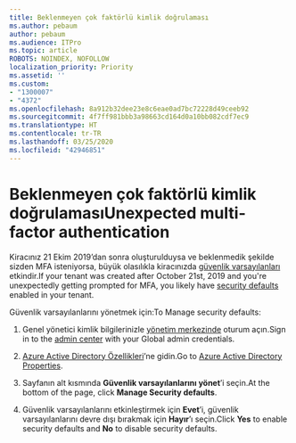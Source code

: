 ```yaml
---
title: Beklenmeyen çok faktörlü kimlik doğrulaması
ms.author: pebaum
author: pebaum
ms.audience: ITPro
ms.topic: article
ROBOTS: NOINDEX, NOFOLLOW
localization_priority: Priority
ms.assetid: ''
ms.custom:
- "1300007"
- "4372"
ms.openlocfilehash: 8a912b32dee23e8c6eae0ad7bc72228d49ceeb92
ms.sourcegitcommit: 4f7ff981bbb3a98663cd164d0a10bb082cdf7ec9
ms.translationtype: HT
ms.contentlocale: tr-TR
ms.lasthandoff: 03/25/2020
ms.locfileid: "42946851"
---
```

# <a name="unexpected-multi-factor-authentication"></a><span data-ttu-id="9ba49-102">Beklenmeyen çok faktörlü kimlik doğrulaması</span><span class="sxs-lookup"><span data-stu-id="9ba49-102">Unexpected multi-factor authentication</span></span>

<span data-ttu-id="9ba49-103">Kiracınız 21 Ekim 2019’dan sonra oluşturulduysa ve beklenmedik şekilde sizden MFA isteniyorsa, büyük olasılıkla kiracınızda [güvenlik varsayılanları](http://aka.ms/securitydefaults) etkindir.</span><span class="sxs-lookup"><span data-stu-id="9ba49-103">If your tenant was created after October 21st, 2019 and you're unexpectedly getting prompted for MFA, you likely have [security defaults](http://aka.ms/securitydefaults) enabled in your tenant.</span></span> 

<span data-ttu-id="9ba49-104">Güvenlik varsayılanlarını yönetmek için:</span><span class="sxs-lookup"><span data-stu-id="9ba49-104">To Manage security defaults:</span></span>

1. <span data-ttu-id="9ba49-105">Genel yönetici kimlik bilgilerinizle [yönetim merkezinde](https://go.microsoft.com/fwlink/p/?linkid=834822) oturum açın.</span><span class="sxs-lookup"><span data-stu-id="9ba49-105">Sign in to the [admin center](https://go.microsoft.com/fwlink/p/?linkid=834822) with your Global admin credentials.</span></span>

2. <span data-ttu-id="9ba49-106">[Azure Active Directory Özellikleri](https://portal.azure.com/#blade/Microsoft_AAD_IAM/ActiveDirectoryMenuBlade/Properties)’ne gidin.</span><span class="sxs-lookup"><span data-stu-id="9ba49-106">Go to [Azure Active Directory Properties](https://portal.azure.com/#blade/Microsoft_AAD_IAM/ActiveDirectoryMenuBlade/Properties).</span></span>

3. <span data-ttu-id="9ba49-107">Sayfanın alt kısmında **Güvenlik varsayılanlarını yönet**’i seçin.</span><span class="sxs-lookup"><span data-stu-id="9ba49-107">At the bottom of the page, click **Manage Security defaults**.</span></span>

4. <span data-ttu-id="9ba49-108">Güvenlik varsayılanlarını etkinleştirmek için **Evet**’i, güvenlik varsayılanlarını devre dışı bırakmak için **Hayır**’ı seçin.</span><span class="sxs-lookup"><span data-stu-id="9ba49-108">Click **Yes** to enable security defaults and **No** to disable security defaults.</span></span>
